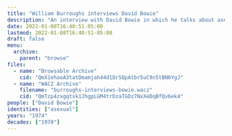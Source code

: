 ```yaml
---
title: "William Burroughs interviews David Bowie"
description: "An interview with David Bowie in which he talks about asexuality"
date: 2022-01-08T16:40:51-05:00
lastmod: 2022-01-08T16:40:51-05:00
draft: false
menu:
  archive:
    parent: "browse"
files:
  - name: "Browsable Archive"
    cid: "QmX1ehaoA3tatDmamjah44d1DrSQpAtbr5uC9n5tBN6YgJ"
  - name: "WACZ Archive"
    filename: "burroughs-interviews-bowie.wacz"
    cid: "QmTzp4zxgqtsk1JhgpLGM4trDzaTGDz7NxXeDqBfQv6ek4"
people: ["David Bowie"]
identities: ["asexual"]
years: "1974"
decades: ["1970"]
---
```

